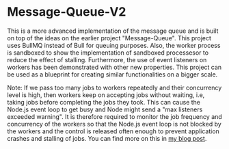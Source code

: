 # Message-Queue-V2

This is a more advanced implementation of the message queue and is built on top of the ideas on the earlier project "Message-Queue". This project uses BullMQ instead of Bull for queuing purposes. Also, the worker process is sandboxed to show the implementation of sandboxed processesor to reduce the effect of stalling. Furthermore, the use of event listeners on workers has been demonstrated with other new properties. This project can be used as a blueprint for creating similar functionalities on a bigger scale.

Note: If we pass too many jobs to workers repeatedly and their concurrency level is high, then workers keep on accepting jobs without waiting, i.e, taking jobs before completing the jobs they took. This can cause the Node.js event loop to get busy and Node might send a "max listeners exceeded warning". It is therefore required to monitor the job frequency and concurrency of the workers so that the Node.js event loop is not blocked by the workers and the control is released often enough to prevent application crashes and stalling of jobs. You can find more on this in [my blog post](https://medium.com/p/d0bc910265aa).
